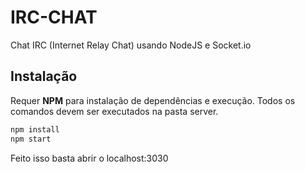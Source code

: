 # IRC-CHAT

Chat IRC (Internet Relay Chat) usando NodeJS e Socket.io

## Instalação

Requer **NPM** para instalação de dependências e execução.
Todos os comandos devem ser executados na pasta server.

```bash
npm install
npm start
```

Feito isso basta abrir o localhost:3030